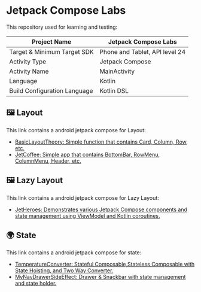 # Jetpack Compose Labs

This repository used for learning and testing:

| Project Name                 | Jetpack Compose Labs           |
|------------------------------|--------------------------------|
| Target & Minimum Target SDK  | Phone and Tablet, API level 24 |
| Activity Type                | Jetpack Compose                | 
| Activity Name                | MainActivity                   |
| Language                     | Kotlin                         |
| Build Configuration Language | Kotlin DSL                     |

## 🖼️ Layout

This link contains a android jetpack compose for Layout:

- [BasicLayoutTheory: Simple function that contains Card, Column, Row, etc.](https://github.com/kisahtegar/JetpackComposeLabs/tree/layout/BasicLayoutTheory)
- [JetCoffee: Simple app that contains BottomBar, RowMenu, ColumnMenu, Header, etc.](https://github.com/kisahtegar/JetpackComposeLabs/tree/layout/JetCoffee)

## 🖼️ Lazy Layout

This link contains a android jetpack compose for Lazy Layout:

- [JetHeroes: Demonstrates various Jetpack Compose components and state management using ViewModel and Kotlin coroutines.](https://github.com/kisahtegar/JetpackComposeLabs/tree/lazy-layout/JetHeroes)

## 🌍️ State

This link contains a android jetpack compose for state:

- [TemperatureConverter: Stateful Composable,Stateless Composable with State Hoisting, and Two Way Converter.](https://github.com/kisahtegar/JetpackComposeLabs/tree/state/TemperatureConverter)
- [MyNavDrawerSideEffect: Drawer & Snackbar with state management and state holder.](https://github.com/kisahtegar/JetpackComposeLabs/tree/state/MyNavDrawerSideEffect)
